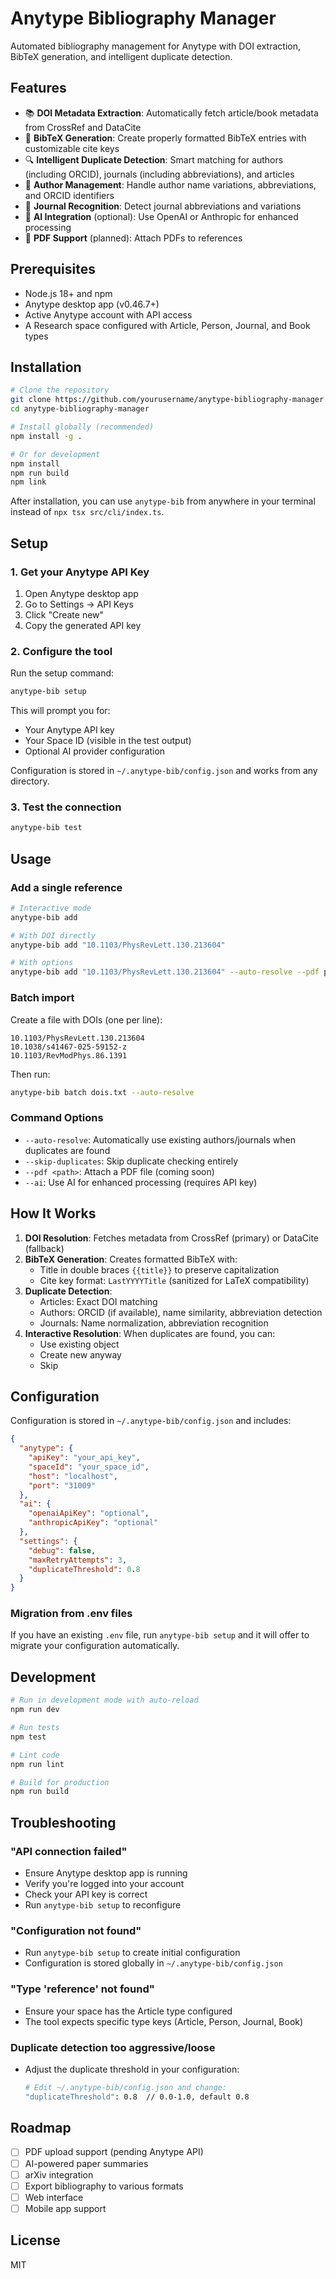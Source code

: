 # Anytype Bibliography Manager

Automated bibliography management for Anytype with DOI extraction, BibTeX generation, and intelligent duplicate detection.

## Features

- 📚 **DOI Metadata Extraction**: Automatically fetch article/book metadata from CrossRef and DataCite
- 🔖 **BibTeX Generation**: Create properly formatted BibTeX entries with customizable cite keys
- 🔍 **Intelligent Duplicate Detection**: Smart matching for authors (including ORCID), journals (including abbreviations), and articles
- 👥 **Author Management**: Handle author name variations, abbreviations, and ORCID identifiers
- 📖 **Journal Recognition**: Detect journal abbreviations and variations
- 🤖 **AI Integration** (optional): Use OpenAI or Anthropic for enhanced processing
- 📄 **PDF Support** (planned): Attach PDFs to references

## Prerequisites

- Node.js 18+ and npm
- Anytype desktop app (v0.46.7+)
- Active Anytype account with API access
- A Research space configured with Article, Person, Journal, and Book types

## Installation

```bash
# Clone the repository
git clone https://github.com/yourusername/anytype-bibliography-manager.git
cd anytype-bibliography-manager

# Install globally (recommended)
npm install -g .

# Or for development
npm install
npm run build
npm link
```

After installation, you can use `anytype-bib` from anywhere in your terminal instead of `npx tsx src/cli/index.ts`.

## Setup

### 1. Get your Anytype API Key

1. Open Anytype desktop app
2. Go to Settings → API Keys
3. Click "Create new"
4. Copy the generated API key

### 2. Configure the tool

Run the setup command:

```bash
anytype-bib setup
```

This will prompt you for:
- Your Anytype API key
- Your Space ID (visible in the test output)
- Optional AI provider configuration

Configuration is stored in `~/.anytype-bib/config.json` and works from any directory.

### 3. Test the connection

```bash
anytype-bib test
```

## Usage

### Add a single reference

```bash
# Interactive mode
anytype-bib add

# With DOI directly
anytype-bib add "10.1103/PhysRevLett.130.213604"

# With options
anytype-bib add "10.1103/PhysRevLett.130.213604" --auto-resolve --pdf paper.pdf
```

### Batch import

Create a file with DOIs (one per line):

```text
10.1103/PhysRevLett.130.213604
10.1038/s41467-025-59152-z
10.1103/RevModPhys.86.1391
```

Then run:

```bash
anytype-bib batch dois.txt --auto-resolve
```

### Command Options

- `--auto-resolve`: Automatically use existing authors/journals when duplicates are found
- `--skip-duplicates`: Skip duplicate checking entirely
- `--pdf <path>`: Attach a PDF file (coming soon)
- `--ai`: Use AI for enhanced processing (requires API key)

## How It Works

1. **DOI Resolution**: Fetches metadata from CrossRef (primary) or DataCite (fallback)
2. **BibTeX Generation**: Creates formatted BibTeX with:
   - Title in double braces `{{title}}` to preserve capitalization
   - Cite key format: `LastYYYYTitle` (sanitized for LaTeX compatibility)
3. **Duplicate Detection**:
   - Articles: Exact DOI matching
   - Authors: ORCID (if available), name similarity, abbreviation detection
   - Journals: Name normalization, abbreviation recognition
4. **Interactive Resolution**: When duplicates are found, you can:
   - Use existing object
   - Create new anyway
   - Skip

## Configuration

Configuration is stored in `~/.anytype-bib/config.json` and includes:

```json
{
  "anytype": {
    "apiKey": "your_api_key",
    "spaceId": "your_space_id",
    "host": "localhost",
    "port": "31009"
  },
  "ai": {
    "openaiApiKey": "optional",
    "anthropicApiKey": "optional"
  },
  "settings": {
    "debug": false,
    "maxRetryAttempts": 3,
    "duplicateThreshold": 0.8
  }
}
```

### Migration from .env files

If you have an existing `.env` file, run `anytype-bib setup` and it will offer to migrate your configuration automatically.

## Development

```bash
# Run in development mode with auto-reload
npm run dev

# Run tests
npm test

# Lint code
npm run lint

# Build for production
npm run build
```

## Troubleshooting

### "API connection failed"
- Ensure Anytype desktop app is running
- Verify you're logged into your account
- Check your API key is correct
- Run `anytype-bib setup` to reconfigure

### "Configuration not found"
- Run `anytype-bib setup` to create initial configuration
- Configuration is stored globally in `~/.anytype-bib/config.json`

### "Type 'reference' not found"
- Ensure your space has the Article type configured
- The tool expects specific type keys (Article, Person, Journal, Book)

### Duplicate detection too aggressive/loose
- Adjust the duplicate threshold in your configuration:
  ```bash
  # Edit ~/.anytype-bib/config.json and change:
  "duplicateThreshold": 0.8  // 0.0-1.0, default 0.8
  ```

## Roadmap

- [ ] PDF upload support (pending Anytype API)
- [ ] AI-powered paper summaries
- [ ] arXiv integration
- [ ] Export bibliography to various formats
- [ ] Web interface
- [ ] Mobile app support

## License

MIT
